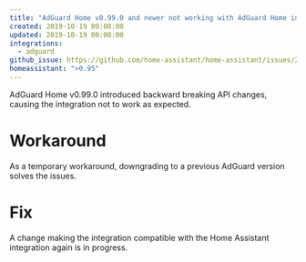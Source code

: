 ```yaml
---
title: "AdGuard Home v0.99.0 and newer not working with AdGuard Home integration"
created: 2019-10-19 09:00:00
updated: 2019-10-19 09:00:00
integrations:
  - adguard
github_issue: https://github.com/home-assistant/home-assistant/issues/27918
homeassistant: ">0.95"
---
```


AdGuard Home v0.99.0 introduced backward breaking API changes, causing the
integration not to work as expected.

# Workaround

As a temporary workaround, downgrading to a previous AdGuard version
solves the issues.

# Fix

A change making the integration compatible with the Home Assistant integration
again is in progress.
